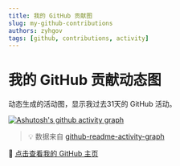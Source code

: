 ```yaml
---
title: 我的 GitHub 贡献图
slug: my-github-contributions
authors: zyhgov
tags: [github, contributions, activity]
---
```


# 我的 GitHub 贡献动态图

动态生成的活动图，显示我过去31天的 GitHub 活动。

[![Ashutosh's github activity graph](https://github-readme-activity-graph.vercel.app/graph?username=zyhgov&bg_color=ffffff&color=000000&line=9be9a8&point=40c463&area=true&hide_border=true)](https://github.com/ashutosh00710/github-readme-activity-graph)

> 💡 数据来自 [github-readme-activity-graph](https://ashutosh00710.github.io/github-readme-activity-graph/)

🔗 [点击查看我的 GitHub 主页](https://github.com/zyhgov)